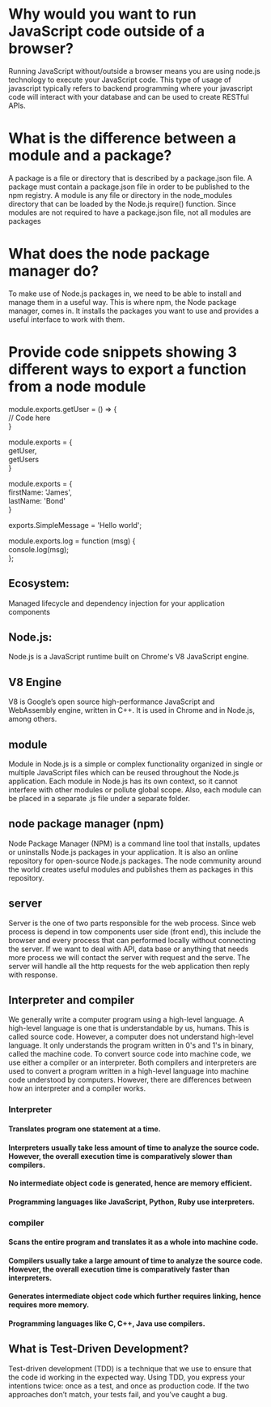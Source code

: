 # Why would you want to run JavaScript code outside of a browser?
Running JavaScript without/outside a browser means you are using node.js technology to execute your JavaScript code. This type of usage of javascript typically refers to backend programming where your javascript code will interact with your database and can be used to create RESTful APIs.

# What is the difference between a module and a package?
A package is a file or directory that is described by a package.json file. A package must contain a package.json file in order to be published to the npm registry. A module is any file or directory in the node_modules directory that can be loaded by the Node.js require() function. Since modules are not required to have a package.json file, not all modules are packages

# What does the node package manager do?
To make use of Node.js packages in, we need to be able to install and manage them in a useful way. This is where npm, the Node package manager, comes in. It installs the packages you want to use and provides a useful interface to work with them.

# Provide code snippets showing 3 different ways to export a function from a node module
module.exports.getUser = () => {  
    // Code here  
}

module.exports = {  
    getUser,  
    getUsers  
}


module.exports = {  
    firstName: 'James',  
    lastName: 'Bond'  
}

exports.SimpleMessage = 'Hello world';  


module.exports.log = function (msg) {  
    console.log(msg);  
};


## Ecosystem:
Managed lifecycle and dependency injection for your application components

## Node.js:
Node.js is a JavaScript runtime built on Chrome's V8 JavaScript engine.

## V8 Engine
V8 is Google’s open source high-performance JavaScript and WebAssembly engine, written in C++. It is used in Chrome and in Node.js, among others. 
## module
Module in Node.js is a simple or complex functionality organized in single or multiple JavaScript files which can be reused throughout the Node.js application.
Each module in Node.js has its own context, so it cannot interfere with other modules or pollute global scope. Also, each module can be placed in a separate .js file under a separate folder.

## node package manager (npm)
Node Package Manager (NPM) is a command line tool that installs, updates or uninstalls Node.js packages in your application. It is also an online repository for open-source Node.js packages. The node community around the world creates useful modules and publishes them as packages in this repository.

## server
Server is the one of two parts responsible for the web process. Since web process is depend in tow components user side (front end), this include the browser and every process that can performed locally without connecting the server. If we want to deal with API, data base or anything that needs more process we will contact the server with request and the serve. The server will handle all the http requests for the web application then reply with response.

## Interpreter and compiler
We generally write a computer program using a high-level language. A high-level language is one that is understandable by us, humans. This is called source code.
However, a computer does not understand high-level language. It only understands the program written in 0's and 1's in binary, called the machine code.
To convert source code into machine code, we use either a compiler or an interpreter.
Both compilers and interpreters are used to convert a program written in a high-level language into machine code understood by computers. However, there are differences between how an interpreter and a compiler works.
### Interpreter
#### Translates program one statement at a time.
#### Interpreters usually take less amount of time to analyze the source code. However, the overall execution time is comparatively slower than compilers.
#### No intermediate object code is generated, hence are memory efficient.
#### Programming languages like JavaScript, Python, Ruby use interpreters.
### compiler
#### Scans the entire program and translates it as a whole into machine code.
#### Compilers usually take a large amount of time to analyze the source code. However, the overall execution time is comparatively faster than interpreters.
#### Generates intermediate object code which further requires linking, hence requires more memory.
#### Programming languages like C, C++, Java use compilers.

## What is Test-Driven Development?
Test-driven development (TDD) is a technique that we use to ensure that the code id working in the expected way. Using TDD, you express your intentions twice: once as a test, and once as production code. If the two approaches don’t match, your tests fail, and you’ve caught a bug.



